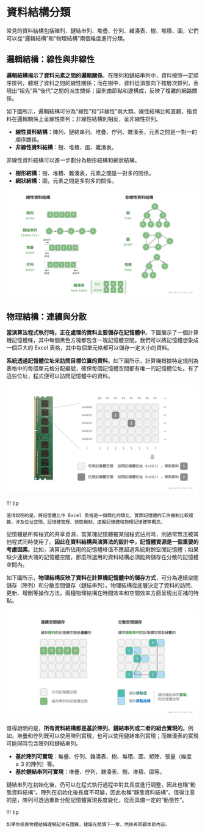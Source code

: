 # 資料結構分類

常見的資料結構包括陣列、鏈結串列、堆疊、佇列、雜湊表、樹、堆積、圖，它們可以從“邏輯結構”和“物理結構”兩個維度進行分類。

## 邏輯結構：線性與非線性

**邏輯結構揭示了資料元素之間的邏輯關係**。在陣列和鏈結串列中，資料按照一定順序排列，體現了資料之間的線性關係；而在樹中，資料從頂部向下按層次排列，表現出“祖先”與“後代”之間的派生關係；圖則由節點和邊構成，反映了複雜的網路關係。

如下圖所示，邏輯結構可分為“線性”和“非線性”兩大類。線性結構比較直觀，指資料在邏輯關係上呈線性排列；非線性結構則相反，呈非線性排列。

- **線性資料結構**：陣列、鏈結串列、堆疊、佇列、雜湊表，元素之間是一對一的順序關係。
- **非線性資料結構**：樹、堆積、圖、雜湊表。

非線性資料結構可以進一步劃分為樹形結構和網狀結構。

- **樹形結構**：樹、堆積、雜湊表，元素之間是一對多的關係。
- **網狀結構**：圖，元素之間是多對多的關係。

![線性資料結構與非線性資料結構](classification_of_data_structure.assets/classification_logic_structure.png)

## 物理結構：連續與分散

**當演算法程式執行時，正在處理的資料主要儲存在記憶體中**。下圖展示了一個計算機記憶體條，其中每個黑色方塊都包含一塊記憶體空間。我們可以將記憶體想象成一個巨大的 Excel 表格，其中每個單元格都可以儲存一定大小的資料。

**系統透過記憶體位址來訪問目標位置的資料**。如下圖所示，計算機根據特定規則為表格中的每個單元格分配編號，確保每個記憶體空間都有唯一的記憶體位址。有了這些位址，程式便可以訪問記憶體中的資料。

![記憶體條、記憶體空間、記憶體位址](classification_of_data_structure.assets/computer_memory_location.png)

!!! tip

    值得說明的是，將記憶體比作 Excel 表格是一個簡化的類比，實際記憶體的工作機制比較複雜，涉及位址空間、記憶體管理、快取機制、虛擬記憶體和物理記憶體等概念。

記憶體是所有程式的共享資源，當某塊記憶體被某個程式佔用時，則通常無法被其他程式同時使用了。**因此在資料結構與演算法的設計中，記憶體資源是一個重要的考慮因素**。比如，演算法所佔用的記憶體峰值不應超過系統剩餘空閒記憶體；如果缺少連續大塊的記憶體空間，那麼所選用的資料結構必須能夠儲存在分散的記憶體空間內。

如下圖所示，**物理結構反映了資料在計算機記憶體中的儲存方式**，可分為連續空間儲存（陣列）和分散空間儲存（鏈結串列）。物理結構從底層決定了資料的訪問、更新、增刪等操作方法，兩種物理結構在時間效率和空間效率方面呈現出互補的特點。

![連續空間儲存與分散空間儲存](classification_of_data_structure.assets/classification_phisical_structure.png)

值得說明的是，**所有資料結構都是基於陣列、鏈結串列或二者的組合實現的**。例如，堆疊和佇列既可以使用陣列實現，也可以使用鏈結串列實現；而雜湊表的實現可能同時包含陣列和鏈結串列。

- **基於陣列可實現**：堆疊、佇列、雜湊表、樹、堆積、圖、矩陣、張量（維度 $\geq 3$ 的陣列）等。
- **基於鏈結串列可實現**：堆疊、佇列、雜湊表、樹、堆積、圖等。

鏈結串列在初始化後，仍可以在程式執行過程中對其長度進行調整，因此也稱“動態資料結構”。陣列在初始化後長度不可變，因此也稱“靜態資料結構”。值得注意的是，陣列可透過重新分配記憶體實現長度變化，從而具備一定的“動態性”。

!!! tip

    如果你感覺物理結構理解起來有困難，建議先閱讀下一章，然後再回顧本節內容。
